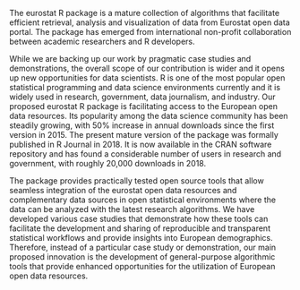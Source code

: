 The eurostat R package is a mature collection of algorithms that facilitate efficient retrieval, analysis and visualization of data from Eurostat open data portal. The package has emerged from international non-profit collaboration between academic researchers and R developers. 

While we are backing up our work by pragmatic case studies and demonstrations, the overall scope of our contribution is wider and it opens up new opportunities for data scientists. R is one of the most popular open statistical programming and data science environments currently and it is widely used in research, government, data journalism, and industry. Our proposed eurostat R package is facilitating access to the European open data resources. Its popularity among the data science community has been steadily growing, with 50% increase in annual downloads since the first version in 2015. The present mature version of the package was formally published in R Journal in 2018. It is now available in the CRAN software repository and has found a considerable number of users in research and government, with roughly 20,000 downloads in 2018.

The package provides practically tested open source tools that allow seamless integration of the eurostat open data resources and complementary data sources in open statistical environments where the data can be analyzed with the latest research algorithms. We have developed various case studies that demonstrate how these tools can facilitate the development and sharing of reproducible and transparent statistical workflows and provide insights into European demographics. Therefore, instead of a particular case study or demonstration, our main proposed innovation is the development of general-purpose algorithmic tools that provide enhanced opportunities for the utilization of European open data resources.
